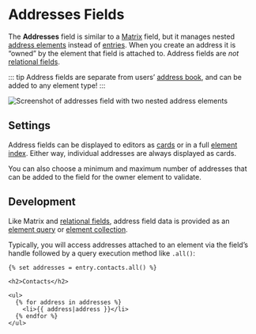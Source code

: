 # Addresses Fields

The **Addresses** field is similar to a [Matrix](matrix.md) field, but it manages nested [address elements](../element-types/addresses.md) instead of [entries](../element-types/entries.md). When you create an address it is “owned” by the element that field is attached to. Address fields are _not_ [relational fields](../../system/relations.md#custom-fields).

::: tip
Address fields are separate from users’ [address book](../element-types/users.md#addresses), and can be added to any element type!
:::

<BrowserShot url="https://my-project.ddev.site/admin/entries/vendors/123" :link="false">
<img src="../../images/fields-addresses.png" alt="Screenshot of addresses field with two nested address elements" />
</BrowserShot>

## Settings

Address fields can be displayed to editors as [cards](../../system/elements.md#chips-cards) or in a full [element index](../../system/elements.md#indexes). Either way, individual addresses are always displayed as cards.

You can also choose a minimum and maximum number of addresses that can be added to the field for the owner element to validate.

## Development

Like Matrix and [relational fields](../../system/relations.md#fields), address field data is provided as an [element query](../../development/element-queries.md) or [element collection](../../development/collections.md#element-collections).

Typically, you will access addresses attached to an element via the field’s handle followed by a query execution method like `.all()`:

```twig
{% set addresses = entry.contacts.all() %}

<h2>Contacts</h2>

<ul>
  {% for address in addresses %}
    <li>{{ address|address }}</li>
  {% endfor %}
</ul>
```

<See path="../element-types/addresses.md" label="Addresses" description="Learn more about managing and displaying address data." />
